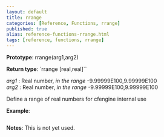 ```yaml
---
layout: default
title: rrange
categories: [Reference, Functions, rrange]
published: true
alias: reference-functions-rrange.html
tags: [reference, functions, rrange]
---
```


**Prototype**: rrange(arg1,arg2) 

**Return type**: `rrange [real,real]``

 *arg1* : Real number, *in the range* -9.99999E100,9.99999E100   
 *arg2* : Real number, *in the range* -9.99999E100,9.99999E100   

Define a range of real numbers for cfengine internal use

**Example**:

```cf3

```

**Notes**:
This is not yet used.
